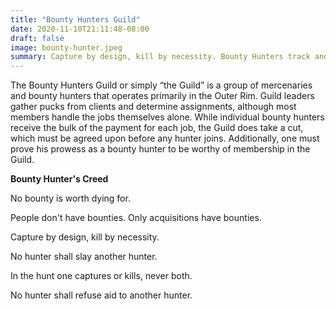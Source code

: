 ```yaml
---
title: "Bounty Hunters Guild"
date: 2020-11-10T21:11:48-08:00
draft: false
image: bounty-hunter.jpeg
summary: Capture by design, kill by necessity. Bounty Hunters track and capture targets across the galaxy at the behest of their employers; their independence from official Republic authorities gives them the freedom to track and apprehend their targets in any jurisdiction. The Guild offers many benefits to Hunters, for a small percentage of their bounty; the Guild helps match Hunters with targets, handles permits and licenses, and other legal matters are all quietly dealt with by Guild agents, allowing the Hunter to focus on what he does best -- Hunt.
---
```


The Bounty Hunters Guild or simply “the Guild” is a group of mercenaries and bounty hunters that operates primarily in the Outer Rim. Guild leaders gather pucks from clients and determine assignments, although most members handle the jobs themselves alone. While individual bounty hunters receive the bulk of the payment for each job, the Guild does take a cut, which must be agreed upon before any hunter joins. Additionally, one must prove his prowess as a bounty hunter to be worthy of membership in the Guild. 

**Bounty Hunter's Creed**

No bounty is worth dying for.

People don't have bounties. Only acquisitions have bounties.

Capture by design, kill by necessity.

No hunter shall slay another hunter.

In the hunt one captures or kills, never both.

No hunter shall refuse aid to another hunter.